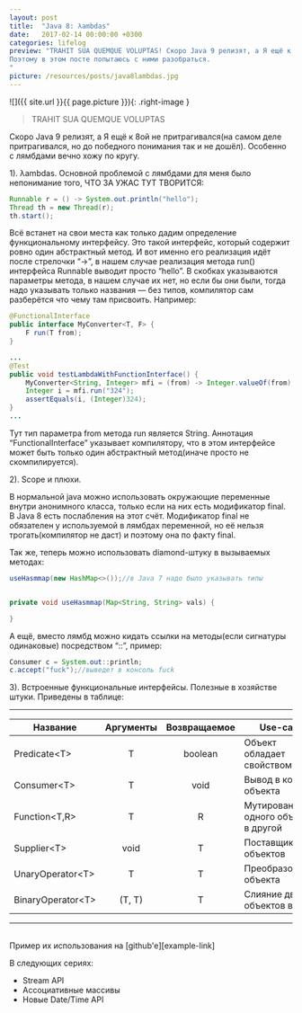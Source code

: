 ```yaml
---
layout: post
title:  "Java 8: λambdas"
date:   2017-02-14 00:00:00 +0300
categories: lifelog
preview: "TRAHIT SUA QUEMQUE VOLUPTAS! Скоро Java 9 релизят, а Я ещё к 8ой не притрагивался(на самом деле притрагивался, но до победного понимания так и не дошёл). Особенно с лямбдами вечно хожу по кругу.
Поэтому в этом посте попытаюсь с ними разобраться.
"
picture: /resources/posts/java8lambdas.jpg
---
```

![]({{ site.url }}{{ page.picture }}){: .right-image }

> TRAHIT SUA QUEMQUE VOLUPTAS

Скоро Java 9 релизят, а Я ещё к 8ой не притрагивался(на самом деле притрагивался, но до победного понимания так и не дошёл). Особенно с лямбдами вечно хожу по кругу.

1). λambdas. Основной проблемой с лямбдами для меня было непонимание того, ЧТО ЗА УЖАС ТУТ ТВОРИТСЯ:

```java
Runnable r = () -> System.out.println("hello");
Thread th = new Thread(r);
th.start();
```

Всё встанет на свои места как только дадим определение функциональному интерфейсу. Это такой интерфейс, который содержит ровно один абстрактный метод. И вот именно его реализация идёт после стрелочки “->”, в нашем случае реализация метода run() интерфейса Runnable выводит просто “hello”. В скобках указываются параметры метода, в нашем случае их нет, но если бы они были, тогда надо указывать только названия — без типов, компилятор сам разберётся что чему там присвоить. Например:

```java
@FunctionalInterface
public interface MyConverter<T, F> {
    F run(T from);
}

...
@Test
public void testLambdaWithFunctionInterface() {
    MyConverter<String, Integer> mfi = (from) -> Integer.valueOf(from);
    Integer i = mfi.run("324");
    assertEquals(i, (Integer)324);
}
...
```

Тут тип параметра from метода run является String. Аннотация “FunctionalInterface” указывает компилятору, что в этом интерфейсе может быть только один абстрактный метод(иначе просто не скомпилируется).

2). Scope и плюхи.

В нормальной java можно использовать окружающие переменные внутри анонимного класса, только если на них есть модификатор final. В Java 8 есть послабления на этот счёт. Модификатор final не обязателен у используемой в лямбдах переменной, но её нельзя трогать(компилятор не даст) и поэтому она по факту final.

Так же, теперь можно использовать diamond-штуку в вызываемых методах:

```java
useHasmmap(new HashMap<>());//в Java 7 надо было указывать типы


private void useHasmmap(Map<String, String> vals) {

}
```

А ещё, вместо лямбд можно кидать ссылки на методы(если сигнатуры одинаковые) посредством “::”, пример:

```java
Consumer c = System.out::println;
c.accept("fuck");//выведет в консоль fuck
```

3). Встроенные функциональные интерфейсы. Полезные в хозяйстве штуки. Приведены в таблице:

---

| Название          | Аргументы | Возвращаемое | Use-case                            |
|-------------------|:-----------:|:--------------:|-------------------------------------|
| Predicate&lt;T&gt;      | T         | boolean      | Объект обладает свойством А ?       |
| Consumer&lt;T&gt;       | T         | void         | Вывод в консоль объекта             |
| Function&lt;T,R&gt;     |    T      |  R           | Мутирование одного объекта в другой |
| Supplier&lt;T&gt;       | void      | T            | Поставщик объектов |
| UnaryOperator&lt;T&gt;  |  T        |  T           | Преобразование объекта |
| BinaryOperator&lt;T&gt; |  (T, T)   | T            | Слияние двух объектов в один |  
  
---
<br>
Пример их использования на [github'e][example-link]

В следующих сериях:

+ Stream API
+ Ассоциативные массивы
+ Новые Date/Time API

[example-link]: https://github.com/coutvv/java-eight-features/tree/master/src/main/java/ru/coutvv/j8f/blog/lambda
